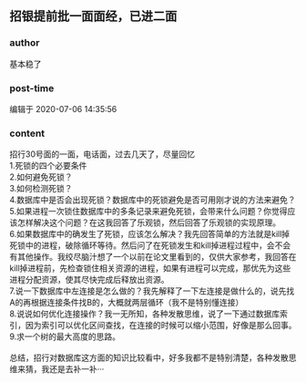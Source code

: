 ## 招银提前批一面面经，已进二面
### author 
基本稳了
### post-time 

编辑于  2020-07-06 14:35:56
### content 
<div class="post-topic-des nc-post-content">
 <div>
  招行30号面的一面，电话面，过去几天了，尽量回忆
 </div>
 <div>
  1.死锁的四个必要条件
 </div>
 <div>
  2.如何避免死锁？
 </div>
 <div>
  3.如何检测死锁？
 </div>
 <div>
  4.数据库中是否会出现死锁？数据库中的死锁避免是否可用刚才说的方法来避免？
 </div>
 <div>
  5.如果进程一次锁住数据库中的多条记录来避免死锁，会带来什么问题？你觉得应该怎样解决这个问题？在这我回答了乐观锁，然后回答了乐观锁的实现原理。
 </div>
 <div>
  6.如果数据库中的确发生了死锁，应该怎么解决？我先回答简单的方法就是kill掉死锁中的进程，破除循环等待。然后问了在死锁发生和kill掉进程过程中，会不会有其他操作。我绞尽脑汁想了一个以前在论文里看到的，仅供大家参考，我回答在kill掉进程前，先检查锁住相关资源的进程，如果有进程可以完成，那优先为这些进程分配资源，使其尽快完成后释放出资源。
 </div>
 <div>
  7.说一下数据库中左连接是怎么做的？我先解释了一下左连接是做什么的，说先找A的再根据连接条件找B的，大概就两层循环（我不是特别懂连接）
 </div>
 <div>
  8.说说如何优化连接操作？我一无所知，各种发散思维，说了一下通过数据库索引，因为索引可以优化区间查找，在连接的时候可以缩小范围，好像是那么回事。
 </div>
 <div>
  9.求一个树的最大高度的思路。
 </div>
 <div>
  <br/>
 </div>
 <div>
  总结，招行对数据库这方面的知识比较看中，好多我都不是特别清楚，各种发散思维来猜，我还是去补一补···
 </div>
</div>
